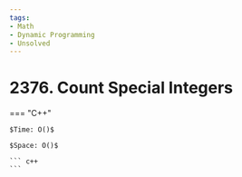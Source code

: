 ```yaml
---
tags:
- Math
- Dynamic Programming
- Unsolved
---
```



# 2376. Count Special Integers

=== "C++"

    $Time: O()$

    $Space: O()$

    ``` c++
    ```